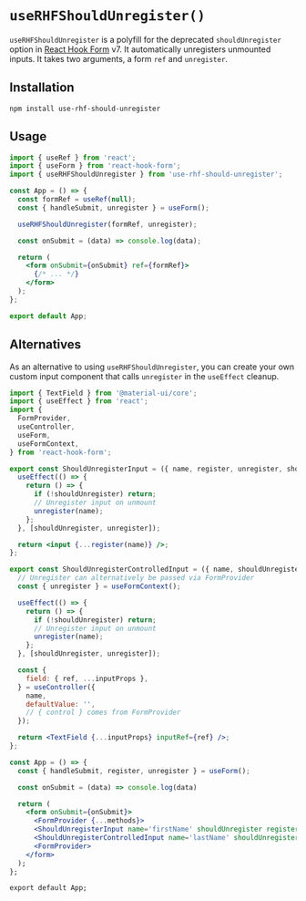 # `useRHFShouldUnregister()`

`useRHFShouldUnregister` is a polyfill for the deprecated `shouldUnregister` option in [React Hook Form](https://react-hook-form.com/) v7. It automatically unregisters unmounted inputs. It takes two arguments, a form `ref` and `unregister`.

## Installation

`npm install use-rhf-should-unregister`

## Usage

```jsx
import { useRef } from 'react';
import { useForm } from 'react-hook-form';
import { useRHFShouldUnregister } from 'use-rhf-should-unregister';

const App = () => {
  const formRef = useRef(null);
  const { handleSubmit, unregister } = useForm();

  useRHFShouldUnregister(formRef, unregister);

  const onSubmit = (data) => console.log(data);

  return (
    <form onSubmit={onSubmit} ref={formRef}>
	  {/* ... */}
	</form>
  );
};

export default App;
```

## Alternatives

As an alternative to using `useRHFShouldUnregister`, you can create your own custom input component that calls `unregister` in the `useEffect` cleanup.

```jsx
import { TextField } from '@material-ui/core';
import { useEffect } from 'react';
import {
  FormProvider,
  useController,
  useForm,
  useFormContext,
} from 'react-hook-form';

export const ShouldUnregisterInput = ({ name, register, unregister, shouldUnregister = false }) => {
  useEffect(() => {
    return () => {
      if (!shouldUnregister) return;
      // Unregister input on unmount
      unregister(name);
    };
  }, [shouldUnregister, unregister]);

  return <input {...register(name)} />;
};

export const ShouldUnregisterControlledInput = ({ name, shouldUnregister = false }) => {
  // Unregister can alternatively be passed via FormProvider
  const { unregister } = useFormContext();

  useEffect(() => {
    return () => {
      if (!shouldUnregister) return;
      // Unregister input on unmount
      unregister(name);
    };
  }, [shouldUnregister, unregister]);

  const {
    field: { ref, ...inputProps },
  } = useController({
    name,
    defaultValue: '',
    // { control } comes from FormProvider
  });

  return <TextField {...inputProps} inputRef={ref} />;
};

const App = () => {
  const { handleSubmit, register, unregister } = useForm();

  const onSubmit = (data) => console.log(data)

  return (
    <form onSubmit={onSubmit}>
      <FormProvider {...methods}>
      <ShouldUnregisterInput name='firstName' shouldUnregister register={register}  unregister={unregister} />
      <ShouldUnregisterControlledInput name='lastName' shouldUnregister />
      <FormProvider>
    </form>
  );
};

export default App;
```
